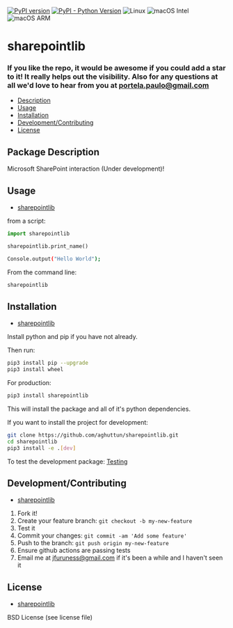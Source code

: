 [![PyPI version](https://badge.fury.io/py/aghututn.svg)](https://badge.fury.io/py/aghututn)
[![PyPI - Python Version](https://img.shields.io/pypi/pyversions/aghututn)](https://pypi.org/project/aghututn/)
![Linux](https://img.shields.io/badge/os-Linux-blue.svg)
![macOS Intel](https://img.shields.io/badge/os-macOS_Intel-lightgrey.svg)
![macOS ARM](https://img.shields.io/badge/os-macOS_ARM-lightgrey.svg)

# sharepointlib

### If you like the repo, it would be awesome if you could add a star to it! It really helps out the visibility. Also for any questions at all we'd love to hear from you at portela.paulo@gmail.com

* [Description](#package-description)
* [Usage](#usage)
* [Installation](#installation)
* [Development/Contributing](#developmentcontributing)
* [License](#license)

## Package Description

Microsoft SharePoint interaction (Under development)!

## Usage

* [sharepointlib](#sharepointlib)

from a script:

```python
import sharepointlib

sharepointlib.print_name()
```

```bash
Console.output("Hello World");
```

From the command line:

```bash
sharepointlib
```

## Installation

* [sharepointlib](#sharepointlib)

Install python and pip if you have not already.

Then run:

```bash
pip3 install pip --upgrade
pip3 install wheel
```

For production:

```bash
pip3 install sharepointlib
```

This will install the package and all of it's python dependencies.

If you want to install the project for development:

```bash
git clone https://github.com/aghuttun/sharepointlib.git
cd sharepointlib
pip3 install -e .[dev]
```

To test the development package: [Testing](#testing)

## Development/Contributing

* [sharepointlib](#sharepointlib)

1. Fork it!
2. Create your feature branch: `git checkout -b my-new-feature`
3. Test it
5. Commit your changes: `git commit -am 'Add some feature'`
6. Push to the branch: `git push origin my-new-feature`
7. Ensure github actions are passing tests
8. Email me at jfuruness@gmail.com if it's been a while and I haven't seen it

## License

* [sharepointlib](#sharepointlib)

BSD License (see license file)
